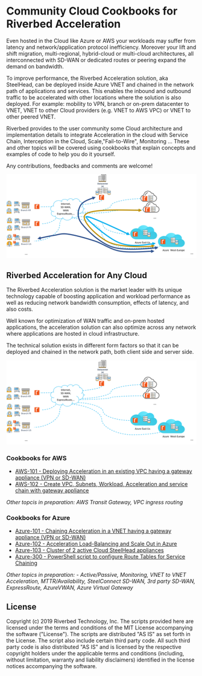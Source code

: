 # Community Cloud Cookbooks for Riverbed Acceleration

Even hosted in the Cloud like Azure or AWS your workloads may suffer from latency and network/application protocol inefficiency. Moreover your lift and shift migration, multi-regional, hybrid-cloud or multi-cloud architectures, all interconnected with SD-WAN or dedicated routes or peering expand the demand on bandwidth.

To improve performance, the Riverbed Acceleration solution, aka SteelHead, can be deployed inside Azure VNET and chained in the network path of applications and services. This enables the inbound and outbound traffic to be accelerated with other locations where the solution is also deployed. For example: mobility to VPN, branch or on-prem datacenter to VNET, VNET to other Cloud providers (e.g. VNET to AWS VPC) or VNET to other peered VNET.

Riverbed provides to the user community some Cloud architecture and implementation details to integrate Acceleration in the cloud with Service Chain, Interception in the Cloud, Scale,"Fail-to-Wire", Monitoring ... These and other topics will be covered using cookbooks that explain concepts and examples of code to help you do it yourself.

Any contributions, feedbacks and comments are welcome!

![Riverbed Acceleration in Azure](./images/Riverbed-Acceleration-Azure.png)

## Riverbed Acceleration for Any Cloud

The Riverbed Acceleration solution is the market leader with its unique technology capable of boosting application and workload performance as well as reducing network bandwidth consumption, effects of latency, and also costs.

Well known for optimization of WAN traffic and on-prem hosted applications, the acceleration solution can also optimize across any network where applications are hosted in cloud infrastructure.

The technical solution exists in different form factors so that it can be deployed and chained in the network path, both client side and server side.

![Acceleration for any Cloud](./images/Riverbed-Acceleration-Any-Cloud.png)

### Cookbooks for AWS

- [AWS-101 - Deploying Acceleration in an existing VPC having a gateway appliance (VPN or SD-WAN)](AWS-Cloud-Cookbooks/101-service-chain-gw-appliance.md)
- [AWS-102 - Create VPC, Subnets, Workload, Acceleration and service chain with gateway appliance](AWS-Cloud-Cookbooks/102-vpc-and-service-chain-gw-appliance.md)

*Other topcis in preparation: AWS Transit Gateway, VPC ingress routing*

### Cookbooks for Azure

- [Azure-101 - Chaining Acceleration in a VNET having a gateway appliance (VPN or SD-WAN)](Azure-Cloud-Cookbooks/101-service-chain-gw-appliance)
- [Azure-102 - Acceleration Load-Balancing and Scale Out in Azure](Azure-Cloud-Cookbooks/102-scale-out)
- [Azure-103 - Cluster of 2 active Cloud SteelHead appliances](Azure-Cloud-Cookbooks/103-deploy-active-active)
- [Azure-300 - PowerShell script to configure Route Tables for Service Chaining](Azure-ServiceChain)

*Other topics in preparation: - Active/Passive, Monitoring, VNET to VNET Acceleration, MTTR/Availability, SteelConnect SD-WAN, 3rd party SD-WAN, ExpressRoute, AzureVWAN, Azure Virtual Gateway*

## License

Copyright (c) 2019 Riverbed Technology, Inc.
The scripts provided here are licensed under the terms and conditions of the MIT License accompanying the software ("License"). The scripts are distributed "AS IS" as set forth in the License. The script also include certain third party code. All such third party code is also distributed "AS IS" and is licensed by the respective copyright holders under the applicable terms and conditions (including, without limitation, warranty and liability disclaimers) identified in the license notices accompanying the software.
